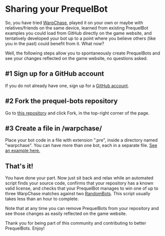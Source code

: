 # Sharing your PrequelBot
So, you have tried [WarpChase](https://prequel-lang.org/examples/warpchase/), played it on your own or maybe with relatives/friends on the same device, learned from existing PrequelBot examples you could load from GitHub directly on the game website, and tentatively developed your bot up to a point where you believe others (like you in the past) could benefit from it.
What now?

Well, the following steps allow you to spontaneously create PrequelBots and see your changes reflected on the game website, no questions asked.

## #1 Sign up for a GitHub account
If you do not already have one, sign up for a [GitHub account](https://github.com).

## #2 Fork the prequel-bots repository
Go to [this repository](https://github.com/prequel-lang/prequel-bots) and click Fork, in the top-right corner of the page.

## #3 Create a file in /warpchase/
Place your bot code in a file with extension ".pre", inside a directory named "warpchase".
You can have more than one bot, each in a separate file.
[See an example here.](https://github.com/simoesh/prequel-bots/tree/main/warpchase)

## That's it!
You have done your part.
Now just sit back and relax while an automated script finds your source code, confirms that your repository has a known valid license, and checks that your PrequelBot manages to win one of up to three WarpChase matches against two [RandomBots](https://github.com/prequel-lang/prequel-examples/blob/master/src/warpchase/warpchase-random.pre).
This script usually takes less than an hour to complete.

Note that at any time you can remove PrequelBots from your repository and see those changes as easily reflected on the game website.

Thank you for being part of this community and contributing to better PrequelBots.
Enjoy!
